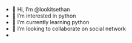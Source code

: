- 👋 Hi, I’m @lookitsethan
- 👀 I’m interested in python
- 🌱 I’m currently learning python
- 💞️ I’m looking to collaborate on social network
- 


<!---
lookitsethan/lookitsethan is a ✨ special ✨ repository because its `README.md` (this file) appears on your GitHub profile.
You can click the Preview link to take a look at your changes.
--->
